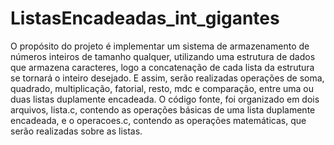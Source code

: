 # ListasEncadeadas_int_gigantes
   O propósito do projeto é implementar um sistema de armazenamento de
números inteiros de tamanho qualquer, utilizando uma estrutura de dados que
armazena caracteres, logo a concatenação de cada lista da estrutura se tornará
o inteiro desejado.
E assim, serão realizadas operações de soma, quadrado, multiplicação, fatorial,
resto, mdc e comparação, entre uma ou duas listas duplamente encadeada. O código
fonte, foi organizado em dois arquivos, lista.c, contendo as operações básicas de uma
lista duplamente encadeada, e o operacoes.c, contendo as operações matemáticas,
que serão realizadas sobre as listas.
